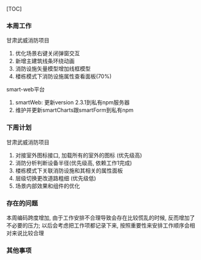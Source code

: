 [TOC]



### 本周工作

甘肃武威消防项目

1. 优化场景右键关闭弹窗交互
2. 新增主建筑线条环绕动画
3. 消防设施矢量模型增加线框模型
4. 楼栋模式下消防设施属性查看面板(70%)



smart-web平台

1. smartWeb: 更新version 2.3.1到私有npm服务器
2. 维护并更新smartCharts跟smartForm到私有npm



### 下周计划

甘肃武威消防项目

1. 对接室外图标接口, 加载所有的室外的图标 (优先级高)
2. 消防分析判断设备半径(优先级高, 依赖工作1完成)
3. 楼栋模式下关联消防设施和其相关的属性面板
4. 层级切换更改道路粗细 (优先级低)
5. 场景内部效果和组件的优化



### 存在的问题

本周编码跨度增加, 由于工作安排不合理导致会存在比较慌乱的时候, 反而增加了不必要的压力; 以后会考虑把工作项都记录下来, 按照重要性来安排工作顺序会相对来说比较合理

### 其他事项